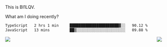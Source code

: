 This is BI1LQV.

What am I doing recently?

<!--START_SECTION:waka-->

```txt
TypeScript   2 hrs 1 min     ██████████████████████▓░░   90.12 %
JavaScript   13 mins         ██▒░░░░░░░░░░░░░░░░░░░░░░   09.88 %
```

<!--END_SECTION:waka-->
<img align="right" src="https://github-readme-stats.vercel.app/api?username=bi1lqv&show_icons=true&count_private=true">

<img src="https://metrics.lecoq.io/bi1lqv?template=classic&base.activity=0&base.community=0&base.repositories=0&base.metadata=0&isocalendar=1&base=header%2C%20activity%2C%20community%2C%20repositories%2C%20metadata&base.indepth=false&base.hireable=false&isocalendar=false&isocalendar.duration=full-year&config.timezone=Asia%2FShanghai">

